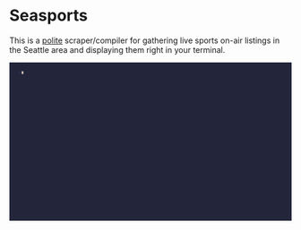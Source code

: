 # Seasports

This is a [polite](https://cran.r-project.org/web/packages/polite/index.html) scraper/compiler for gathering live sports on-air listings in the Seattle area and displaying them right in your terminal.

![Take a look at seasports in action](./seasports.gif)
